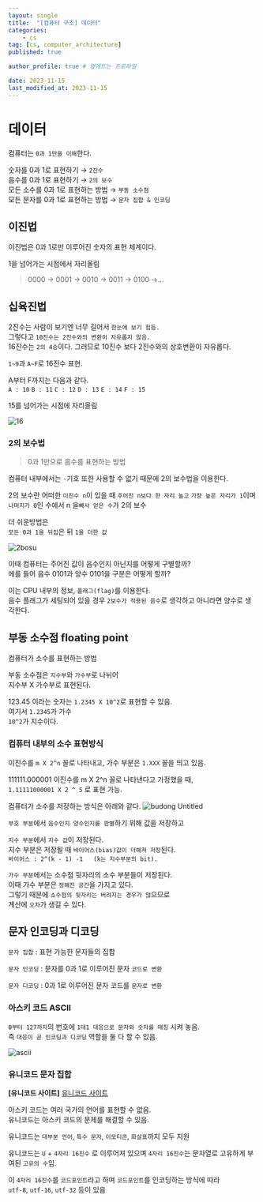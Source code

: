 ```yaml
---
layout: single
title:  "[컴퓨터 구조] 데이터"
categories: 
    - cs
tag: [cs, computer_architecture]
published: true

author_profile: true # 옆에뜨는 프로파일

date: 2023-11-15
last_modified_at: 2023-11-15
---
```


# 데이터

컴퓨터는 `0과 1만을 이해`한다.

숫자를 0과 1로 표현하기 → `2진수` <br>
음수를 0과 1로 표현하기 → `2의 보수` <br>
모든 소수를 0과 1로 표현하는 방법 → `부동 소수점` <br>
모든 문자를 0과 1로 표현하는 방법 → `문자 집합 & 인코딩`

## 이진법
이진법은 0과 1로만 이루어진 숫자의 표현 체계이다.

1을 넘어가는 시점에서 자리올림 <br>
> 0000 -> 0001 -> 0010 -> 0011 -> 0100 ->...



## 십육진법
2진수는 사람이 보기엔 너무 길어서 `한눈에 보기 힘듬.`<br>
그렇다고 `10진수는 2진수와의 변환이 자유롭지 않음.` <br>
16진수는 `2의 4승`이다. 그러므로 10진수 보다  2진수와의 상호변환이 자유롭다.

`1~9`과 `A~F`로 16진수 표현.

A부터 F까지는 다음과 같다. <BR>
`A : 10` `B : 11` `C : 12` `D : 13` `E : 14` `F : 15`

15를 넘어가는 시점에 자리올림

![16](https://github.com/novicehog/comments/assets/131991619/1fe3eea1-9ea0-4756-938d-c6a08ce6e8f5)



### 2의 보수법

> 0과 1만으로 음수를 표현하는 방법

컴퓨터 내부에서는 `-`기호 또한 사용할 수 없기 때문에 2의 보수법을 이용한다.

2의 보수란 어떠한 `이진수 n`이 있을 때 `주어진 n보다 한 자리 높고` `가장 높은 자리가 1`이며 `나머지가 0`인 수에서 n 을`빼서 얻은 수`가 2의 보수

더 쉬운방법은 <br>
`모든 0과 1을 뒤집`은 뒤 `1을 더한 값`

![2bosu](https://github.com/novicehog/comments/assets/131991619/5c89c3c7-25a2-42d4-9a91-8d00b4898d19)



이때 컴퓨터는 주어진 값이 음수인지 아닌지를 어떻게 구별할까? <br>
에를 들어 음수 0101과 양수 0101을 구분은 어떻게 할까?

이는 CPU 내부의 정보, `플래그(flag)`를 이용한다. <br>
음수 플래그가 세팅되어 있을 경우 `2보수가 적용된 음수`로 생각하고 아니라면 양수로 생각한다.

## 부동 소수점 floating point
컴퓨터가 소수를 표현하는 방법

부동 소수점은 `지수부`와 `가수부`로 나뉘어 <br>
지수부 X 가수부로 표현된다.

123.45 이라는 숫자는 `1.2345 X 10^2`로 표현할 수 있음. <br>
여기서 `1.2345`가 가수 <br>
`10^2`가 지수이다.

### 컴퓨터 내부의 소수 표현방식
이진수를 `m X 2^n` 꼴로 나타내고, 가수 부분은 `1.XXX` 꼴을 띄고 있음.

111111.000001 이진수를 m X 2^n 꼴로 나타낸다고 가정했을 때, <br>
`1.11111000001 X 2 ^ 5` 로 표현 가능.

컴퓨터가 소수를 저장하는 방식은 아래와 같다.
![budong Untitled](https://github.com/novicehog/comments/assets/131991619/da43e4f5-1367-44df-9d26-d3176b21bbfc)


`부호 부분`에서 `음수인지 양수인지를 판별`하기 위해 값을 저장하고

`지수 부분`에서 `지수 값`이 저장된다. <br>
지수 부분은 저장될 때 `바이어스(bias)값이 더해져 저장`된다. <br>
`바이어스 : 2^(k - 1) -1   (k는 지수부분의 bit).`

`가수 부분`에서는 소수점 뒷자리의 소수 부분들이 저장된다. <br>
이때 가수 부분은 `정해진 공간`을 가지고 있다. <br>
그렇기 때문에 `소수점의 뒷자리는 버려지는 경우가 많`으므로 <br>
계산에 `오차`가 생길 수 있다.

## 문자 인코딩과 디코딩

`문자 집합` : 표현 가능한 문자들의 집합 

`문자 인코딩` : 문자를 0과 1로 이루어진 문자 `코드로 변환`

`문자 디코딩` : 0과 1로 이루어진 문자 코드를  `문자로 변환`

### 아스키 코드 ASCII

`0부터 127까지`의 번호에 `1대1 대응으로 문자와 숫자를 매칭` 시켜 놓음. <br>
즉 `대응이 곧 인코딩과 디코딩` 역할을 둘 다 할 수 있음.

![ascii](https://github.com/novicehog/comments/assets/131991619/c0cf4f4b-f128-45f6-8504-de7124ac72aa)

### 유니코드 문자 집합
**[유니코드 사이트]** [유니코드 사이트](https://home.unicode.org/)

아스키 코드는 여러 국가의 언어를 표현할 수 없음.<br>
유니코드는 아스키 코드의 문제를 해결할 수 있음.

유니코드는 `대부분 언어`, `특수 문자`, `이모티콘`, `화살표`까지 모두 지원

유니코드는 `U` + `4자리 16진수` 로 이루어져 있으며
`4자리 16진수`는 문자열로 고유하게 부여된 `고유의 수`임.

이 `4자리 16진수`를 `코드포인트`라고 하며 `코드포인트`를 인코딩하는 방식에 따라<br>
`utf-8`, `utf-16`, `utf-32` 등이 있음